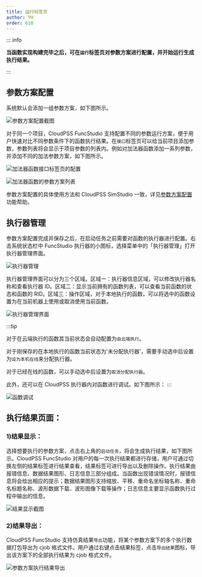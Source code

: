 ```yaml
---
title: 运行标签页
author: YH
order: 610
---
```


::: info

**当函数实现构建完毕之后，可在`运行`标签页对参数方案进行配置，并开始运行生成执行结果。**

:::


## 参数方案配置

系统默认会添加一组参数方案，如下图所示。

![参数方案配置截图](./参数方案配置.png "参数方案配置截图")

对于同一个项目，CloudPSS FuncStudio 支持配置不同的参数运行方案，便于用户快速对比不同参数条件下的函数执行结果。在`接口`标签页可以给当前项目添加参数，参数列表将会显示于项目参数的列表内。例如对加法器函数添加一系列参数，并添加不同的加法参数方案，如下图所示。

![加法器函数接口标签页的配置](./加法器函数接口标签页配置.png "加法器函数接口标签页的配置")

![加法器函数的参数方案列表](./加法器函数的参数方案列表.png "加法器函数的参数方案列表")

参数方案配置的具体使用方法和 CloudPSS SimStudio 一致，详见[参数方案配置](../../Basic/ParameterCal/index.md)功能帮助。

## 执行器管理

参数方案配置完成并保存之后，在启动任务之前需要对函数的执行器进行配置。右击系统状态栏中 FuncStudio 执行器的小图标，选择菜单中的「执行器管理」打开执行器管理界面。

![执行器管理](./执行器管理.png "执行器管理")

执行器管理界面可以分为三个区域。区域一：执行器信息区域，可以修改执行器名称和查看执行器 ID。区域二：显示当前拥有的函数列表，可以查看当前函数的状态和函数的 RID。区域三：操作区域，对于本地执行的函数，可以将选中的函数设置为在当前机器上使用或取消使用当前函数。

![执行器管理界面](./执行器管理界面.png "执行器管理界面")

:::tip

对于在云端执行的函数其当前状态会自动配置为`由云端执行`。

对于刚保存的在本地执行的函数当前状态为'未分配执行器'，需要手动选中后设置为`设为本机在线`来分配执行器。

对于已经在线的函数，可以手动选中后设置为`取消分配执行器`。

此外，还可以在 CloudPSS 执行器内对函数进行调试。如下图所示：
:::

![函数调试](./函数调试.png "函数调试")

## 执行结果页面：

### 1)结果显示：
选择想要执行的参数方案，点击右上角的`启动任务`，将会生成执行结果，如下图所示。CloudPSS FuncStudio 对用户的每一次执行结果都进行存储，用户可通过切换左侧的结果标签进行结果查看，结果标签可进行导出以及删除操作。执行结果由报错信息、数据结果图形、日志信息三部分组成。当函数出现错误情况时，报错信息将会给出相应的提示；数据结果图形支持缩放、平移、重命名坐标轴名称、重命名标题名称、波形数据下载、波形图像下载等操作；日志信息主要显示函数执行过程中输出的信息。

![结果显示截图](./结果显示.png "结果显示截图")

### 2)结果导出：

CloudPSS FuncStudio 支持仿真结果`导出`功能，将某个参数方案下的多个执行数据打包导出为 cjob 格式文件。用户通过右键点击结果标签，点击`导出结果`图标，导出该方案下的全部执行结果为 cjob 格式文件。

![参数方案执行结果导出](./参数方案执行结果导出.png "参数方案执行结果导出")






